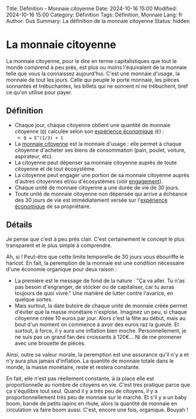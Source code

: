 Title: Définition - Monnaie citoyenne
Date: 2024-10-16 15:00
Modified: 2024-10-16 15:00
Category: Définition
Tags: Définition, Monnaie
Lang: fr
Author: Gus
Summary: La définition de la monnaie citoyenne
Status: hidden

# La monnaie citoyenne

La monnaie citoyenne, pour le dire en terme capitalistiques que tout le monde comprend à peu près, est plus ou moins l'équivalent de la monnaie telle que vous la connaissez aujourd'hui.
C'est une monnaie d'usage, la monnaie de tout les jours.
Celle qui peuple le porte monnaie, les pièces sonnantes et trébuchantes, les billets qui ne sonnent ni ne trébuchent, bref ce qu'on utilise pour payer.

## Définition

* Chaque jour, chaque citoyenne obtient une quantité de monnaie citoyenne (```Q```) calculée selon son [expérience économique]({filename}/definitions/experience-economique.md) (```E```) :
    * ```Q = E^(1/3) + 1```
* La [monnaie citoyenne]({filename]/definitions/monnaie-citoyenne.md) est la monnaie d'usage : elle permet à chaque citoyenne d'acheter ses biens de consommation (pain, poulet, voiture, aspirateur, etc).
* La citoyenne peut dépenser sa monnaie citoyenne auprès de toute citoyenne et de tout écosystème.
* La citoyenne peut engager une portion de sa monnaie citoyenne auprès d'autres citoyennes et/ou d'écosystèmes (voir [engagement]({filename}/definitions/engagement.md)).
* Chaque unité de monnaie citoyenne a une durée de vie de 30 jours.
* Toute unité de monnaie citoyenne non dépensée qui arrive a échéance des 30 jours de vie est immédiatement versée sur l'[expérience économique]({filename}/definitions/experience-economique.md) de sa propriétaire.

## Détails

Je pense que c'est à peu près clair.
C'est certainement le concept le plus transparent et le plus simple à comprendre.

Ah, si ! Peut-être que cette limite temporelle de 30 jours vous ébouriffe le haricot.
En fait, la peremption de la monnaie est une condition nécessaire d'une économie organique pour deux raison :

* La première est le message de fond de la nature : "Ça va aller. Tu n'as pas besoin d'engranger, de stocker ou de capitaliser, car tu auras toujours de quoi vivre." Une manière de lutter contre l'avarice, en quelque sortes.
* Mais surtout, la date butoire de chaque unité de monnaie créée permet d'éviter que la masse monétaire n'explose. Imaginez un peu, si chaque citoyenne créée 10 euros par jour. Alors c'est la fête au début, mais au bout d'un moment on commence à avoir des euros raz la gueule. Et surtout, à force, il y aura une inflation bien moche. Personnellement, je ne suis pas un grand fan des croissants à 120€... Ni de me promener avec une brouette de pièces.

Ainsi, outre sa valeur morale, la peremption est une assurance qu'il n'y a et n'y aura plus jamais d'inflation. La quantité de monnaie totale dans le monde, la masse monétaire, reste et restera constante.

En fait, elle n'est pas réellement constante, à la place elle est proportionnelle au nombre de citoyens en vie. C'est très pratique parce que ça s'équilibre tout seul. Quand il y a très peu de citoyens, il y a proportionnellement très peu de monnaie sur le marché. Et s'il y a un baby boom, bande de petits lapins en rhute, alors la quantité de monnaie en circulation va faire boom aussi. C'est, encore une fois, organique. Bouyah !
